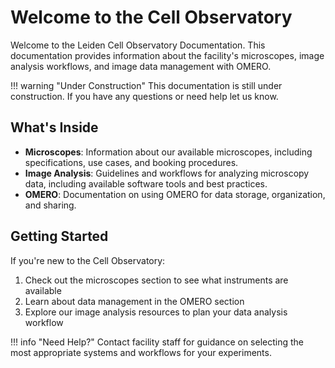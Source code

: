 # Welcome to the Cell Observatory

Welcome to the Leiden Cell Observatory Documentation. This documentation provides information about the facility's microscopes, image analysis workflows, and image data management with OMERO.

!!! warning "Under Construction"
    This documentation is still under construction. If you have any questions or need help let us know.

## What's Inside

- **Microscopes**: Information about our available microscopes, including specifications, use cases, and booking procedures.
- **Image Analysis**: Guidelines and workflows for analyzing microscopy data, including available software tools and best practices.
- **OMERO**: Documentation on using OMERO for data storage, organization, and sharing.

## Getting Started

If you're new to the Cell Observatory:

1. Check out the microscopes section to see what instruments are available
2. Learn about data management in the OMERO section
3. Explore our image analysis resources to plan your data analysis workflow

!!! info "Need Help?"
    Contact facility staff for guidance on selecting the most appropriate systems and workflows for your experiments.
